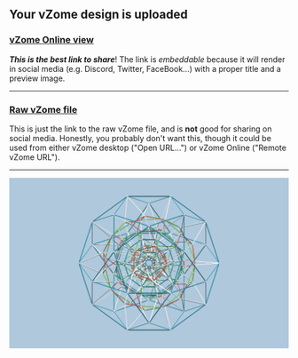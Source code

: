 ## Your vZome design is uploaded

### [vZome Online view][embed]

***This is the best link to share***!  The link is *embeddable* because it will render in social media (e.g. Discord, Twitter, FaceBook...) with a proper title and a preview image.

---

### [Raw vZome file][raw]

This is just the link to the raw vZome file, and is **not** good for
sharing on social media.
Honestly, you probably don't want this, though it could be used from either
vZome desktop ("Open URL...") or vZome Online ("Remote vZome URL").

---

![Image](<Snub-Dodeca-j-Bug.png>)


[embed]: <https://vzome.com/app/embed.py?url=https://raw.githubusercontent.com/John-Kostick/vzome-sharing/main/2021/09/26/10-41-02-Snub-Dodeca-j-Bug/Snub-Dodeca-j-Bug.vZome>
[raw]: <https://raw.githubusercontent.com/John-Kostick/vzome-sharing/main/2021/09/26/10-41-02-Snub-Dodeca-j-Bug/Snub-Dodeca-j-Bug.vZome>
